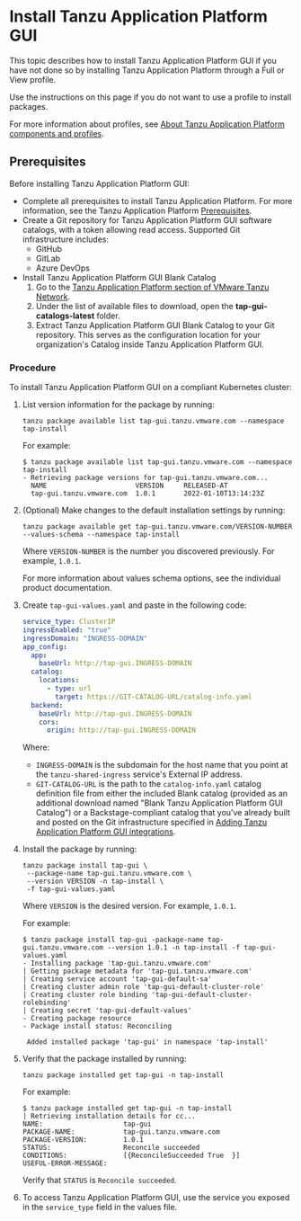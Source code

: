 # Install Tanzu Application Platform GUI

This topic describes how to install Tanzu Application Platform GUI if you have not done so by
installing Tanzu Application Platform through a Full or View profile.

Use the instructions on this page if you do not want to use a profile to install packages.

For more information about profiles, see
[About Tanzu Application Platform components and profiles](../about-package-profiles.hbs.md).


## <a id='prereqs'></a> Prerequisites

Before installing Tanzu Application Platform GUI:

- Complete all prerequisites to install Tanzu Application Platform. For more information, see the
Tanzu Application Platform [Prerequisites](../prerequisites.html).
- Create a Git repository for Tanzu Application Platform GUI software catalogs, with a token allowing read access.
Supported Git infrastructure includes:
  - GitHub
  - GitLab
  - Azure DevOps
- Install Tanzu Application Platform GUI Blank Catalog
  1. Go to the [Tanzu Application Platform section of VMware Tanzu Network](https://network.tanzu.vmware.com/products/tanzu-application-platform/).
  1. Under the list of available files to download, open the **tap-gui-catalogs-latest** folder.
  1. Extract Tanzu Application Platform GUI Blank Catalog to your Git repository. This serves as the configuration location for your organization's Catalog inside Tanzu Application Platform GUI.


### <a id='tap-gui-install-proc'></a> Procedure

To install Tanzu Application Platform GUI on a compliant Kubernetes cluster:

1. List version information for the package by running:

    ```console
    tanzu package available list tap-gui.tanzu.vmware.com --namespace tap-install
    ```

    For example:

    ```console
    $ tanzu package available list tap-gui.tanzu.vmware.com --namespace tap-install
    - Retrieving package versions for tap-gui.tanzu.vmware.com...
      NAME                      VERSION     RELEASED-AT
      tap-gui.tanzu.vmware.com  1.0.1       2022-01-10T13:14:23Z
    ```

1. (Optional) Make changes to the default installation settings by running:

    ```console
    tanzu package available get tap-gui.tanzu.vmware.com/VERSION-NUMBER --values-schema --namespace tap-install
    ```

    Where `VERSION-NUMBER` is the number you discovered previously. For example, `1.0.1`.

    For more information about values schema options, see the individual product documentation.

1. Create `tap-gui-values.yaml` and paste in the following code:

    ```yaml
    service_type: ClusterIP
    ingressEnabled: "true"
    ingressDomain: "INGRESS-DOMAIN"
    app_config:
      app:
        baseUrl: http://tap-gui.INGRESS-DOMAIN
      catalog:
        locations:
          - type: url
            target: https://GIT-CATALOG-URL/catalog-info.yaml
      backend:
        baseUrl: http://tap-gui.INGRESS-DOMAIN
        cors:
          origin: http://tap-gui.INGRESS-DOMAIN
    ```

    Where:

    - `INGRESS-DOMAIN` is the subdomain for the host name that you point at the `tanzu-shared-ingress` service's External IP address.
    - `GIT-CATALOG-URL` is the path to the `catalog-info.yaml` catalog definition file from either the included Blank catalog (provided as an additional download named "Blank Tanzu Application Platform GUI Catalog") or a Backstage-compliant catalog that you've already built and posted on the Git infrastructure specified in [Adding Tanzu Application Platform GUI integrations](integrations.html).

1. Install the package by running:

    ```console
    tanzu package install tap-gui \
     --package-name tap-gui.tanzu.vmware.com \
     --version VERSION -n tap-install \
     -f tap-gui-values.yaml
    ```

    Where `VERSION` is the desired version. For example, `1.0.1`.

    For example:

    ```console
    $ tanzu package install tap-gui -package-name tap-gui.tanzu.vmware.com --version 1.0.1 -n tap-install -f tap-gui-values.yaml
    - Installing package 'tap-gui.tanzu.vmware.com'
    | Getting package metadata for 'tap-gui.tanzu.vmware.com'
    | Creating service account 'tap-gui-default-sa'
    | Creating cluster admin role 'tap-gui-default-cluster-role'
    | Creating cluster role binding 'tap-gui-default-cluster-rolebinding'
    | Creating secret 'tap-gui-default-values'
    - Creating package resource
    - Package install status: Reconciling

     Added installed package 'tap-gui' in namespace 'tap-install'
    ```

1. Verify that the package installed by running:

    ```console
    tanzu package installed get tap-gui -n tap-install
    ```

    For example:

    ```console
    $ tanzu package installed get tap-gui -n tap-install
    | Retrieving installation details for cc...
    NAME:                    tap-gui
    PACKAGE-NAME:            tap-gui.tanzu.vmware.com
    PACKAGE-VERSION:         1.0.1
    STATUS:                  Reconcile succeeded
    CONDITIONS:              [{ReconcileSucceeded True  }]
    USEFUL-ERROR-MESSAGE:
    ```

    Verify that `STATUS` is `Reconcile succeeded`.

1. To access Tanzu Application Platform GUI, use the service you exposed in the `service_type`
field in the values file.
